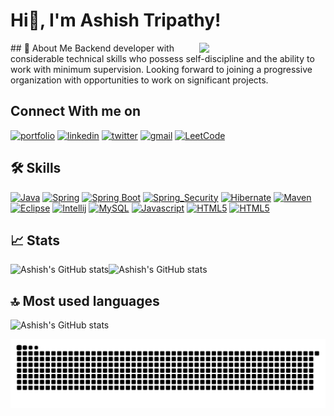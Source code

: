 
# Hi👋, I'm Ashish Tripathy!
<img src = "https://camo.githubusercontent.com/3997f3b27a68e19c31e2d1c378d77303735faa42e7d18a8018f7510d66aaa83e/68747470733a2f2f7777772e77696e677374656368736f6c7574696f6e732e636f6d2f77702d636f6e74656e742f75706c6f6164732f323032322f30332f66756c6c2d737461636b2d646576656c6f706d656e742e676966" width="40%" align="right"/>
## 🚀 About Me
Backend developer with considerable technical skills
who possess self-discipline and the ability to work with
minimum supervision. Looking forward to joining a progressive organization with opportunities to work on
significant projects.

##  Connect With me on 
[![portfolio](https://img.shields.io/badge/my_portfolio-000?style=for-the-badge&logo=ko-fi&logoColor=white)](https://malonicester.github.io/)
[![linkedin](https://img.shields.io/badge/linkedin-0A66C2?style=for-the-badge&logo=linkedin&logoColor=white)](https://www.linkedin.com/in/ashish-tripathy-26150a239/)
[![twitter](https://img.shields.io/badge/twitter-1DA1F2?style=for-the-badge&logo=twitter&logoColor=white)](https://twitter.com/malonic_ester)
[![gmail](https://img.shields.io/badge/Gmail-D14836?style=for-the-badge&logo=gmail&logoColor=white)](ashish.tripathy39@gmail.com)
[![LeetCode](https://img.shields.io/badge/-LeetCode-FFA116?style=for-the-badge&logo=LeetCode&logoColor=black)](https://leetcode.com/malonicester/)


## 🛠 Skills
[![Java](https://img.shields.io/badge/Java-ED8B00?style=for-the-badge&logo=java&logoColor=white)](https://docs.oracle.com/en/java/)
[![Spring](https://img.shields.io/badge/Spring-6DB33F?style=for-the-badge&logo=spring&logoColor=white)](https://docs.spring.io/spring-framework/docs/current/reference/html/)
[![Spring Boot](https://img.shields.io/badge/Spring_Boot-F2F4F9?style=for-the-badge&logo=spring-boot)](https://docs.spring.io/spring-framework/docs/current/reference/html/)
[![Spring_Security](https://img.shields.io/badge/Spring_Security-6DB33F?style=for-the-badge&logo=Spring-Security&logoColor=white)](https://docs.spring.io/spring-framework/docs/current/reference/html/)
[![Hibernate](https://img.shields.io/badge/Hibernate-59666C?style=for-the-badge&logo=Hibernate&logoColor=white)](https://hibernate.org/orm/documentation/6.2/)
[![Maven](https://img.shields.io/badge/apache_maven-C71A36?style=for-the-badge&logo=apachemaven&logoColor=white)]()
[![Eclipse](https://img.shields.io/badge/Eclipse-2C2255?style=for-the-badge&logo=eclipse&logoColor=white)]()
[![Intellij](https://img.shields.io/badge/IntelliJ_IDEA-000000.svg?style=for-the-badge&logo=intellij-idea&logoColor=white)]()
[![MySQL](https://img.shields.io/badge/MySQL-005C84?style=for-the-badge&logo=mysql&logoColor=white)]()
[![Javascript](https://img.shields.io/badge/JavaScript-323330?style=for-the-badge&logo=javascript&logoColor=F7DF1E)](https://developer.mozilla.org/en-US/docs/Web/JavaScript)
[![HTML5](https://img.shields.io/badge/HTML5-E34F26?style=for-the-badge&logo=html5&logoColor=white)]()
[![HTML5](https://img.shields.io/badge/CSS3-1572B6?style=for-the-badge&logo=css3&logoColor=white)]()

## 📈 Stats

![Ashish's GitHub stats](https://github-readme-stats.vercel.app/api?username=malonicester&theme=radical&show_icons=true)![Ashish's GitHub stats](https://github-readme-streak-stats.herokuapp.com/?user=malonicester&theme=radical&border_radius=5&date_format=M%20j%5B%2C%20Y%5D)

## 🔝 Most used languages

![Ashish's GitHub stats](https://github-readme-stats.vercel.app/api/top-langs/?username=malonicester&theme=radical&layout=compact)

![Ashish's GitHub stats](https://github.com/Asmit2952/Asmit2952/raw/output/github-contribution-grid-snake.svg)



